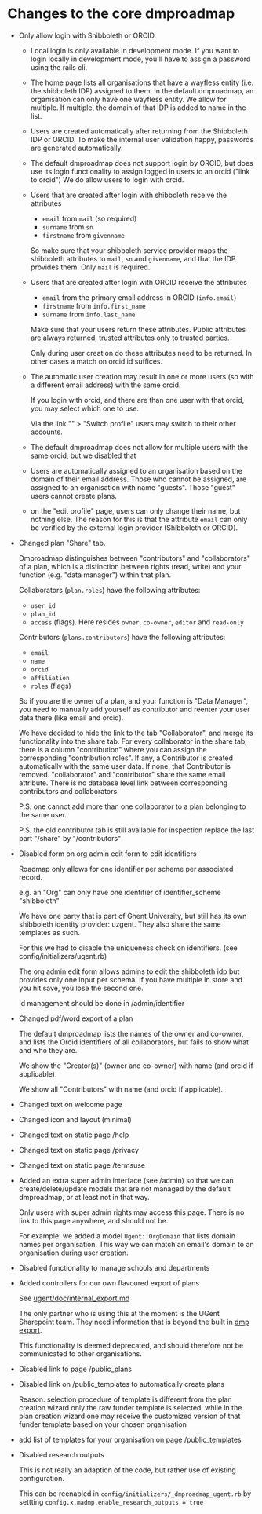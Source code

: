 Changes to the core dmproadmap
==============================

* Only allow login with Shibboleth or ORCID.

  * Local login is only available in development mode.
    If you want to login locally in development mode,
    you'll have to assign a password using the rails cli.

  * The home page lists all organisations that have
    a wayfless entity (i.e. the shibboleth IDP) assigned to them.
    In the default dmproadmap, an organisation can
    only have one wayfless entity. We allow for
    multiple. If multiple, the domain of that
    IDP is added to name in the list.

  * Users are created automatically after returning
    from the Shibboleth IDP or ORCID.
    To make the internal user validation happy,
    passwords are generated automatically.

  * The default dmproadmap does not support login
    by ORCID, but does use its login functionality
    to assign logged in users to an orcid ("link to orcid")
    We do allow users to login with orcid.

  * Users that are created after login with shibboleth
    receive the attributes
    * `email` from `mail` (so required)
    * `surname` from `sn`
    * `firstname` from `givenname`

    So make sure that your shibboleth service provider
    maps the shibboleth attributes to `mail`, `sn` and `givenname`,
    and that the IDP provides them. Only `mail` is required.

  * Users that are created after login with ORCID
    receive the attributes
    * `email` from the primary email address in ORCID (`info.email`)
    * `firstname` from `info.first_name`
    * `surname` from `info.last_name`

    Make sure that your users return these attributes.
    Public attributes are always returned,
    trusted attributes only to trusted parties.

    Only during user creation do these attributes
    need to be returned. In other cases a match on
    orcid id suffices.

  * The automatic user creation may result in one or more users
    (so with a different email address) with the same orcid.

    If you login with orcid, and there are than one user
    with that orcid, you may select which one to use.

    Via the link "<user name>" > "Switch profile"
    users may switch to their other accounts.

  * The default dmproadmap does not allow for multiple users
    with the same orcid, but we disabled that

  * Users are automatically assigned to an organisation
    based on the domain of their email address.
    Those who cannot be assigned, are assigned
    to an organisation with name "guests".
    Those "guest" users cannot create plans.

  * on the "edit profile" page, users can only
    change their name, but nothing else.
    The reason for this is that the attribute
    `email` can only be verified by the external
    login provider (Shibboleth or ORCID).

* Changed plan "Share" tab.

  Dmproadmap distinguishes between "contributors"
  and "collaborators" of a plan, which is a distinction
  between rights (read, write) and your function (e.g. "data manager")
  within that plan.

  Collaborators (`plan.roles`) have the following attributes:

  * `user_id`
  * `plan_id`
  * `access` (flags). Here resides `owner`, `co-owner`, `editor` and `read-only`

  Contributors (`plans.contributors`) have the following attributes:

  * `email`
  * `name`
  * `orcid`
  * `affiliation`
  * `roles` (flags)

  So if you are the owner of a plan,
  and your function is "Data Manager",
  you need to manually add yourself
  as contributor and reenter your
  user data there (like email and orcid).

  We have decided to hide the link to the tab
  "Collaborator", and merge its functionality
  into the share tab. For every collaborator
  in the share tab, there is a column "contribution"
  where you can assign the corresponding "contribution roles".
  If any, a Contributor is created automatically with
  the same user data. If none, that Contributor is
  removed. "collaborator" and "contributor" share
  the same email attribute. There is no database
  level link between corresponding contributors
  and collaborators.

  P.S. one cannot add more than one collaborator to a plan
       belonging to the same user.

  P.S. the old contributor tab is still available for inspection
       replace the last part "/share" by "/contributors"

* Disabled form on org admin edit form to edit identifiers

  Roadmap only allows for one identifier per scheme per associated
  record.

  e.g. an "Org" can only have one identifier of identifier_scheme "shibboleth"

  We have one party that is part of Ghent University,
  but still has its own shibboleth identity provider: uzgent.
  They also share the same templates as such.

  For this we had to disable the uniqueness check on identifiers.
  (see config/initializers/ugent.rb)

  The org admin edit form allows admins to edit the shibboleth idp
  but provides only one input per schema. If you have multiple in store
  and you hit save, you lose the second one.

  Id management should be done in /admin/identifier

* Changed pdf/word export of a plan

  The default dmproadmap lists the names of the
  owner and co-owner, and lists the Orcid
  identifiers of all collaborators,
  but fails to show what and who they are.

  We show the "Creator(s)" (owner and co-owner)
  with name (and orcid if applicable).

  We show all "Contributors" with name
  (and orcid if applicable).

* Changed text on welcome page

* Changed icon and layout (minimal)

* Changed text on static page /help

* Changed text on static page /privacy

* Changed text on static page /termsuse

* Added an extra super admin interface (see /admin)
  so that we can create/delete/update
  models that are not managed by the default
  dmproadmap, or at least not in that way.

  Only users with super admin rights may
  access this page. There is no link
  to this page anywhere, and should
  not be.

  For example: we added a model `Ugent::OrgDomain`
    that lists domain names per organisation.
    This way we can match an email's domain
    to an organisation during user creation.

* Disabled functionality to manage schools and departments

* Added controllers for our own flavoured export of plans

  See [ugent/doc/internal_export.md](https://github.com/DMPbelgium/roadmap/blob/master/ugent/doc/internal_export.md)

  The only partner who is using this at the moment
  is the UGent Sharepoint team. They need
  information that is beyond the built in
  [dmp export](https://github.com/DMPRoadmap/roadmap/wiki/API-Documentation-V1).

  This functionality is deemed deprecated,
  and should therefore not be communicated to
  other organisations.

* Disabled link to page /public_plans

* Disabled link on /public_templates to automatically create plans

  Reason: selection procedure of template is different from the plan creation wizard
          only the raw funder template is selected, while
          in the plan creation wizard one may receive
          the customized version of that funder template
          based on your chosen organisation

* add list of templates for your organisation on page /public_templates

* Disabled research outputs

  This is not really an adaption of the code,
  but rather use of existing configuration.

  This can be reenabled in `config/initializers/_dmproadmap_ugent.rb` by
  settting `config.x.madmp.enable_research_outputs = true`
